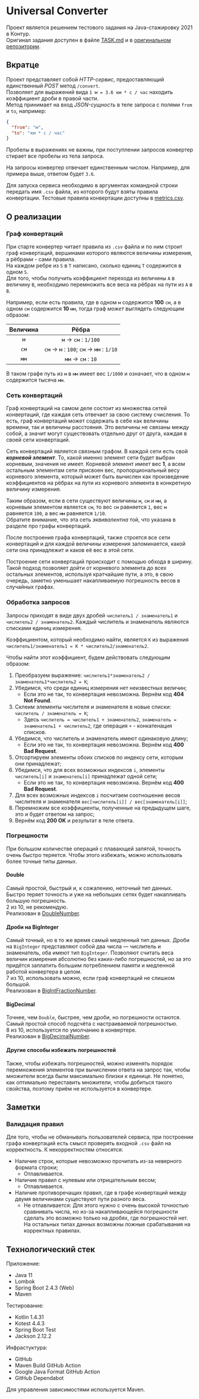 # Universal Converter

Проект является решением тестового задания на Java-стажировку 2021 в Контур.  
Оригинал задания доступен в файле [TASK.md](TASK.md) и
в [оригинальном репозитории](https://github.com/gnkoshelev/universal-converter).

## Вкратце

Проект представляет собой *HTTP-сервис*, предоставляющий единственный *POST* метод `/convert`.  
Позволяет для выражений вида `1 м = 3.6 км * с / час` находить коэффициент дроби в правой части.  
Метод принимает на вход *JSON-сущность* в теле запроса с полями `from` и `to`, например:

```json
{
  "from": "м",
  "to": "км * с / час"
}
```

Пробелы в выражениях не важны, при поступлении запросов конвертер стирает все пробелы из тела
запроса.

На запросы конвертер отвечает единственным числом. Например, для примера выше, ответом будет `3.6`.

Для запуска сервиса необходимо в аргументах командной строки передать имя `.csv` файла, из которого
будут взяты правила конвертации. Тестовые правила конвертации доступны в [metrics.csv](metrics.csv).

## О реализации

### Граф конвертаций

При старте конвертер читает правила из `.csv` файла и по ним строит граф конвертаций, вершинами
которого являются величины измерения, а рёбрами - сами правила.  
На каждом ребре из `S` в `T` написано, сколько единиц `T` содержится в одном `S`.  
Для того, чтобы получить коэффициент перехода из величины `A` в величину `B`, необходимо перемножить
все веса на рёбрах на пути из `A` в `B`.

Например, если есть правила, где в одном `м` содержится **100** `см`, а в одном `см` содержится
**10** `мм`, тогда граф *может* выглядеть следующим образом:

| Величина |                         Рёбра                        |
|:--------:|:----------------------------------------------------:|
|    `м`   |              `м` &#8594; `см` : `1/100`              |
|   `см`   | `см` &#8594; `м` : `100`; `см` &#8594; `мм` : `1/10` |
|   `мм`   |               `мм` &#8594; `см` : `10`               |

В таком графе путь из `м` в `мм` имеет вес `1/1000` и означает, что в одном `м` содержится
тысяча `мм`.

### Сеть конвертаций

Граф конвертаций на самом деле состоит из множества сетей конвертаций, где каждая сеть отвечает за
свою систему счисления. То есть, граф конвертаций может содержать в себе как величины времени, так и
величины расстояния. Это величины не связаны между собой, а значит могут существовать отдельно друг
от друга, каждая в своей сети конвертаций.

Сеть конвертаций является связным графом. В каждой сети есть свой ***корневой элемент***. То, какой
именно элемент сети будет выбран корневым, значения не имеет. Корневой элемент имеет вес **1**, а
всем остальным элементам сети присвоен вес, пропорциональный весу корневого элемента, который может
быть вычислен как произведение коэффициентов на рёбрах на пути из корневого элемента в конкретную
величину измерения.

Таким образом, если в сети существуют величины `м`, `см` и `мм`, а корневым элементом является `см`,
то вес `см` равняется `1`, вес `м` равняется `100`, а вес `мм` равняется `1/10`.  
Обратите внимание, что эта сеть *эквивалентна* той, что указана в разделе про графы конвертаций.

После построения графа конвертаций, также строятся все сети конвертаций и для каждой величины
измерения запоминается, какой сети она принадлежит и каков её вес в этой сети.

Построение сети конвертаций происходит с помощью обхода в ширину. Такой подход позволяет дойти от
корневого элемента до всех остальных элементов, используя кратчайшие пути, а это, в свою очередь,
заметно уменьшает накапливаемую погрешность весов в случайных графах.

### Обработка запросов

Запросы приходят в виде двух дробей `числитель1 / знаменатель1` и `числитель2 / знаменатель2`.
Каждый числитель и знаменатель являются списками единиц измерения.

Коэффициентом, который необходимо найти, является `K` из
выражения `числитель1/знаменатель1 = K * числитель2/знаменатель2`.

Чтобы найти этот коэффициент, будем действовать следующим образом:

1. Преобразуем выражение: `числитель1*знаменатель2 / знаменатель1*числитель2 = K`;
2. Убедимся, что среди единиц измерения нет неизвестных величин;
    - Если это не так, то конвертация невозможна. Вернём код **404 Not Found**.
3. Склеим элементы числителя и знаменателя в новые списки: `числитель / знаменатель = K`;
    - Здесь `числитель = числитель1 + знаменатель2`, `знаменатель = знаменатель1 + числитель2`, где
      операция `+` - конкатенация списков.
4. Убедимся, что числитель и знаменатель имеют одинаковую длину;
    - Если это не так, то конвертация невозможна. Вернём код **400 Bad Request**.
5. Отсортируем элементы обоих списков по индексу сети, которым они принадлежат;
6. Убедимся, что для всех возможных индексов `i`, элементы `числитель[i]` и `знаменатель[i]`
   принадлежат одной сети;
    - Если это не так, то конвертация невозможна. Вернём код **400 Bad Request**.
7. Для всех возможных индексов `i` посчитаем соотношение весов числителя и
   знаменателя `вес[числитель[i]] / вес[знаменатель[i]]`;
8. Перемножим все коэффициенты, полученные на предыдущем шаге, это и будет ответом на запрос;
9. Вернём код **200 OK** и результат в теле ответа.

### Погрешности

При большом количестве операций с плавающей запятой, точность очень быстро теряется. Чтобы этого
избежать, можно использовать более точные типы данных.

#### Double

Самый простой, быстрый и, к сожалению, неточный тип данных.  
Быстро теряет точность и уже на небольших сетях будет накапливать большую погрешность.  
2 из 10, не рекомендую.  
Реализован в [DoubleNumber](src/main/java/com/github/jvmusin/universalconverter/number/DoubleNumber.java).

#### Дроби на BigInteger

Самый точный, но в то же время самый медленный тип данных. Дроби на `BigInteger` представляют собой
два числа — числитель и знаменатель, оба имеют тип `BigInteger`. Позволяют считать веса величин
измерения абсолютно без каких-либо погрешностей, но за это придётся заплатить большим потреблением
памяти и медленной работой конвертера в целом.  
7 из 10, использовать можно, если граф конвертаций не слишком большой.  
Реализован
в [BigIntFractionNumber](src/main/java/com/github/jvmusin/universalconverter/number/BigIntFractionNumber.java).

#### BigDecimal

Точнее, чем `Double`, быстрее, чем дроби, но погрешности остаются.  
Самый простой способ подсчёта с настраиваемой погрешностью.  
8 из 10, используется по умолчанию в конвертере.  
Реализован
в [BigDecimalNumber](src/main/java/com/github/jvmusin/universalconverter/number/BigDecimalNumber.java).

#### Другие способы избежать погрешностей

Также, чтобы избежать погрешностей, можно изменять порядок перемножения элементов при вычислении
ответа на запрос так, чтобы множители всегда были максимально близки к единице. Не понятно, как
оптимально переставить множители, чтобы добиться такого свойства, поэтому приём не используется в
конвертере.

## Заметки

### Валидация правил

Для того, чтобы не обманывать пользователей сервиса, при построении графа конвертаций есть смысл
проверять входной `.csv` файл на корректность. К некорректностям относятся:

- Наличие строк, которые невозможно прочитать из-за неверного формата строки;
    - Отлавливается.
- Наличие правил с нулевым или отрицательным весом;
    - Отлавливается.
- Наличие противоречащих правил, где в графе конвертаций между двумя величинами существуют пути
  разного веса.
    - Не отлавливается: Для этого нужно с очень высокой точностью сравнивать числа, но из-за
      накапливающейся погрешности сделать это возможно только на дробях, где погрешностей нет. На
      остальных типах данных возможны ложные срабатывания на корректных правилах.

## Технологический стек

Приложение:

- Java 11
- Lombok
- Spring Boot 2.4.3 (Web)
- Maven

Тестирование:

- Kotlin 1.4.31
- Kotest 4.4.3
- Spring Boot Test
- Jackson 2.12.2

Инфрастуктура:

- GitHub
- Maven Build GitHub Action
- Google Java Format GitHub Action
- GitHub Dependabot

Для управления зависимостями используется Maven.

